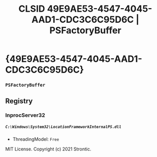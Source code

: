 ﻿---
title: "CLSID 49E9AE53-4547-4045-AAD1-CDC3C6C95D6C | PSFactoryBuffer"
excerpt: What is COM-Object CLSID 49E9AE53-4547-4045-AAD1-CDC3C6C95D6C?
---

# {49E9AE53-4547-4045-AAD1-CDC3C6C95D6C}

### `PSFactoryBuffer`

## Registry


### InprocServer32

##### `C:\Windows\System32\LocationFrameworkInternalPS.dll`
* ThreadingModel: `Free`

MIT License. Copyright (c) 2021 Strontic.


